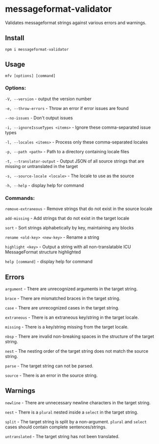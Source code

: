 # messageformat-validator

Validates messageformat strings against various errors and warnings.

## Install

```
npm i messageformat-validator
```

## Usage

`mfv [options] [command]`

### Options:

`-V, --version` - output the version number
  
`-e, --throw-errors` - Throw an error if error issues are found
  
`--no-issues` - Don't output issues
  
`-i, --ignoreIssueTypes <items>` - Ignore these comma-separated issue types
  
`-l, --locales <items>` - Process only these comma-separated locales
  
`-p, --path <path>` - Path to a directory containing locale files
  
`-t, --translator-output` - Output JSON of all source strings that are missing or untranslated in the target
  
`-s, --source-locale <locale>` - The locale to use as the source
  
`-h, --help` - display help for command

### Commands:
  
`remove-extraneous` - Remove strings that do not exist in the source locale
  
`add-missing` - Add strings that do not exist in the target locale

`sort` - Sort strings alphabetically by key, maintaining any blocks
  
`rename <old-key> <new-key>` - Rename a string

`highlight <key>` - Output a string with all non-translatable ICU MessageFormat structure highlighted
  
`help [command]` - display help for command


## Errors

`argument` - There are unrecognized arguments in the target string.

`brace` - There are mismatched braces in the target string.

`case` - There are unrecognized cases in the target string.

`extraneous` - There is an extraneous key/string in the target locale.

`missing` - There is a key/string missing from the target locale.

`nbsp` - There are invalid non-breaking spaces in the structure of the target string.

`nest` - The nesting order of the target string does not match the source string.

`parse` - The target string can not be parsed.

`source` - There is an error in the source string.

## Warnings

`newline` - There are unnecessary newline characters in the target string.

`nest` - There is a `plural` nested inside a `select` in the target string.

`split` - The target string is split by a non-argument. `plural` and `select` cases should contain complete sentences/strings.

`untranslated` - The target string has not been translated.
